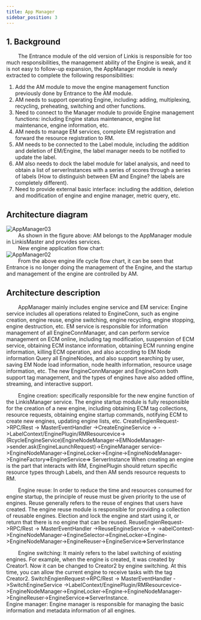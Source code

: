 ```yaml
---
title: App Manager
sidebar_position: 3
---
```


## 1. Background
&nbsp;&nbsp;&nbsp;&nbsp;&nbsp;&nbsp;&nbsp;&nbsp;The Entrance module of the old version of Linkis is responsible for too much responsibilities, the management ability of the Engine is weak, and it is not easy to follow-up expansion, the AppManager module is newly extracted to complete the following responsibilities:  
1. Add the AM module to move the engine management function previously done by Entrance to the AM module.
2. AM needs to support operating Engine, including: adding, multiplexing, recycling, preheating, switching and other functions.
3. Need to connect to the Manager module to provide Engine management functions: including Engine status maintenance, engine list maintenance, engine information, etc.
4. AM needs to manage EM services, complete EM registration and forward the resource registration to RM.
5. AM needs to be connected to the Label module, including the addition and deletion of EM/Engine, the label manager needs to be notified to update the label.
6. AM also needs to dock the label module for label analysis, and need to obtain a list of serverInstances with a series of scores through a series of labels (How to distinguish between EM and Engine? the labels are completely different).
7. Need to provide external basic interface: including the addition, deletion and modification of engine and engine manager, metric query, etc.  
## Architecture diagram
![AppManager03](/Images/Architecture/AppManager-03.png)  
&nbsp;&nbsp;&nbsp;&nbsp;&nbsp;&nbsp;&nbsp;&nbsp;As shown in the figure above: AM belongs to the AppManager module in LinkisMaster and provides services.  
&nbsp;&nbsp;&nbsp;&nbsp;&nbsp;&nbsp;&nbsp;&nbsp;New engine application flow chart:  
![AppManager02](/Images/Architecture/AppManager-02.png)  
&nbsp;&nbsp;&nbsp;&nbsp;&nbsp;&nbsp;&nbsp;&nbsp;From the above engine life cycle flow chart, it can be seen that Entrance is no longer doing the management of the Engine, and the startup and management of the engine are controlled by AM.  
## Architecture description
&nbsp;&nbsp;&nbsp;&nbsp;&nbsp;&nbsp;&nbsp;&nbsp;AppManager mainly includes engine service and EM service:
Engine service includes all operations related to EngineConn, such as engine creation, engine reuse, engine switching, engine recycling, engine stopping, engine destruction, etc.
EM service is responsible for information management of all EngineConnManager, and can perform service management on ECM online, including tag modification, suspension of ECM service, obtaining ECM instance information, obtaining ECM running engine information, killing ECM operation, and also according to EM Node information Query all EngineNodes, and also support searching by user, saving EM Node load information, node health information, resource usage information, etc.
The new EngineConnManager and EngineConn both support tag management, and the types of engines have also added offline, streaming, and interactive support.  

&nbsp;&nbsp;&nbsp;&nbsp;&nbsp;&nbsp;&nbsp;&nbsp;Engine creation: specifically responsible for the new engine function of the LinkisManager service. The engine startup module is fully responsible for the creation of a new engine, including obtaining ECM tag collections, resource requests, obtaining engine startup commands, notifying ECM to create new engines, updating engine lists, etc.
CreateEngienRequest->RPC/Rest -> MasterEventHandler ->CreateEngineService ->
->LabelContext/EnginePlugin/RMResourcevice->(RcycleEngineService)EngineNodeManager->EMNodeManager->sender.ask(EngineLaunchRequest)->EngineManager service->EngineNodeManager->EngineLocker->Engine->EngineNodeManager->EngineFactory=&gt;EngineService=&gt; ServerInstance
When creating an engine is the part that interacts with RM, EnginePlugin should return specific resource types through Labels, and then AM sends resource requests to RM.

&nbsp;&nbsp;&nbsp;&nbsp;&nbsp;&nbsp;&nbsp;&nbsp;Engine reuse: In order to reduce the time and resources consumed for engine startup, the principle of reuse must be given priority to the use of engines. Reuse generally refers to the reuse of engines that users have created. The engine reuse module is responsible for providing a collection of reusable engines. Election and lock the engine and start using it, or return that there is no engine that can be reused.
ReuseEngienRequest->RPC/Rest -> MasterEventHandler ->ReuseEngineService ->
->abelContext->EngineNodeManager->EngineSelector->EngineLocker->Engine->EngineNodeManager->EngineReuser->EngineService=>ServerInstance

&nbsp;&nbsp;&nbsp;&nbsp;&nbsp;&nbsp;&nbsp;&nbsp;Engine switching: It mainly refers to the label switching of existing engines. For example, when the engine is created, it was created by Creator1. Now it can be changed to Creator2 by engine switching. At this time, you can allow the current engine to receive tasks with the tag Creator2.
SwitchEngienRequest->RPC/Rest -> MasterEventHandler ->SwitchEngineService ->LabelContext/EnginePlugin/RMResourcevice->EngineNodeManager->EngineLocker->Engine->EngineNodeManager->EngineReuser->EngineService=>ServerInstance.  
Engine manager: Engine manager is responsible for managing the basic information and metadata information of all engines.